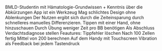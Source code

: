 BMLD-Studentin mit Hämatologie-Grundwissen + Kenntnis über die Abkürzungen
App ist ein Werkzeug
Mag schlichtes Design ohne Ablenkungen
Der Nutzen ergibt sich durch die Zeiteinsparung durch schnelleres manuelles Differenzieren.
Tippen mit einer Hand, ohne hinzuschauen
Durch Übung weniger Zeit pro BB benötigen
Als Abschluss Verdachtsdiagnose stellen
Feautures:
Tippfehler löschen
Nach 100 Zellen fertig
Mittel von 200 berechnen
Auf dem Handy mit Touchscreen
Vibration als Feedback bei jedem Tastendruck
